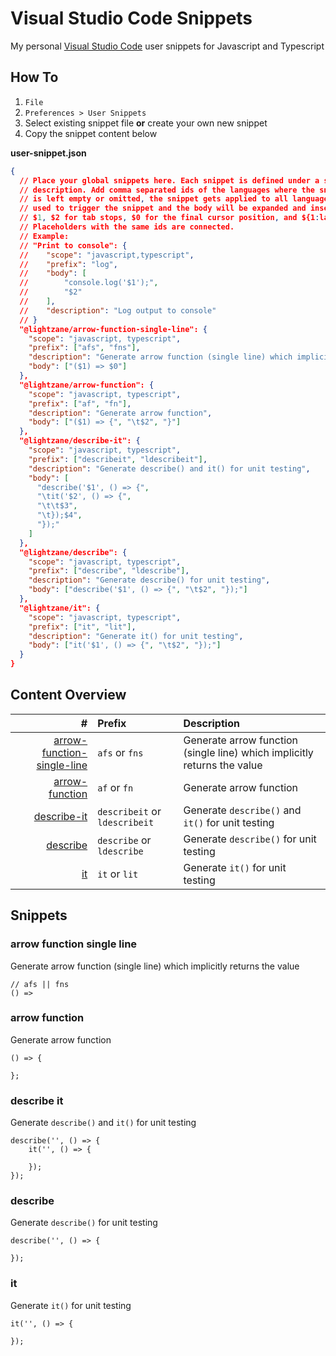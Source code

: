 # Visual Studio Code Snippets

My personal [Visual Studio Code](https://code.visualstudio.com/) user snippets for Javascript and Typescript

## How To

1. `File`
2. `Preferences > User Snippets`
3. Select existing snippet file **or** create your own new snippet
4. Copy the snippet content below

**user-snippet.json**

```json
{
  // Place your global snippets here. Each snippet is defined under a snippet name and has a scope, prefix, body and
  // description. Add comma separated ids of the languages where the snippet is applicable in the scope field. If scope
  // is left empty or omitted, the snippet gets applied to all languages. The prefix is what is
  // used to trigger the snippet and the body will be expanded and inserted. Possible variables are:
  // $1, $2 for tab stops, $0 for the final cursor position, and ${1:label}, ${2:another} for placeholders.
  // Placeholders with the same ids are connected.
  // Example:
  // "Print to console": {
  // 	"scope": "javascript,typescript",
  // 	"prefix": "log",
  // 	"body": [
  // 		"console.log('$1');",
  // 		"$2"
  // 	],
  // 	"description": "Log output to console"
  // }
  "@lightzane/arrow-function-single-line": {
    "scope": "javascript, typescript",
    "prefix": ["afs", "fns"],
    "description": "Generate arrow function (single line) which implicitly returns the value",
    "body": ["($1) => $0"]
  },
  "@lightzane/arrow-function": {
    "scope": "javascript, typescript",
    "prefix": ["af", "fn"],
    "description": "Generate arrow function",
    "body": ["($1) => {", "\t$2", "}"]
  },
  "@lightzane/describe-it": {
    "scope": "javascript, typescript",
    "prefix": ["describeit", "ldescribeit"],
    "description": "Generate describe() and it() for unit testing",
    "body": [
      "describe('$1', () => {",
      "\tit('$2', () => {",
      "\t\t$3",
      "\t});$4",
      "});"
    ]
  },
  "@lightzane/describe": {
    "scope": "javascript, typescript",
    "prefix": ["describe", "ldescribe"],
    "description": "Generate describe() for unit testing",
    "body": ["describe('$1', () => {", "\t$2", "});"]
  },
  "@lightzane/it": {
    "scope": "javascript, typescript",
    "prefix": ["it", "lit"],
    "description": "Generate it() for unit testing",
    "body": ["it('$1', () => {", "\t$2", "});"]
  }
}
```

## Content Overview

|                                                         # | Prefix                        | Description                                                              |
| --------------------------------------------------------: | :---------------------------- | :----------------------------------------------------------------------- |
| [arrow-function-single-line](#arrow-function-single-line) | `afs` or `fns`                | Generate arrow function (single line) which implicitly returns the value |
|                         [arrow-function](#arrow-function) | `af` or `fn`                  | Generate arrow function                                                  |
|                               [describe-it](#describe-it) | `describeit` or `ldescribeit` | Generate `describe()` and `it()` for unit testing                        |
|                                     [describe](#describe) | `describe` or `ldescribe`     | Generate `describe()` for unit testing                                   |
|                                                 [it](#it) | `it` or `lit`                 | Generate `it()` for unit testing                                         |

## Snippets

### arrow function single line

Generate arrow function (single line) which implicitly returns the value

```
// afs || fns
() =>
```

### arrow function

Generate arrow function

```
() => {

};
```

### describe it

Generate `describe()` and `it()` for unit testing

```
describe('', () => {
    it('', () => {

    });
});
```

### describe

Generate `describe()` for unit testing

```
describe('', () => {

});
```

### it

Generate `it()` for unit testing

```
it('', () => {

});
```

